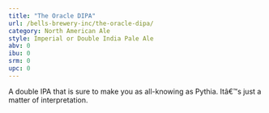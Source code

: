 ```yaml
---
title: "The Oracle DIPA"
url: /bells-brewery-inc/the-oracle-dipa/
category: North American Ale
style: Imperial or Double India Pale Ale
abv: 0
ibu: 0
srm: 0
upc: 0
---
```

A double IPA that is sure to make you as all-knowing as Pythia.  Itâ€™s just a matter of interpretation.
